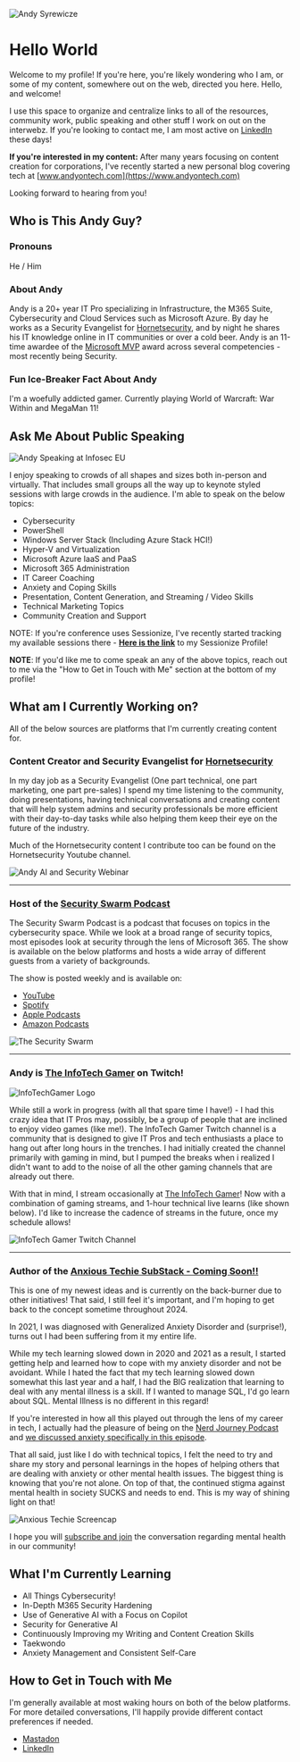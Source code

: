 ![Andy Syrewicze](AndyIgnitePhoto.png)

# Hello World

Welcome to my profile! If you're here, you're likely wondering who I am, or some of my content, somewhere out on the web, directed you here. Hello, and welcome!

I use this space to organize and centralize links to all of the resources, community work, public speaking and other stuff I work on out on the interwebz. If you're looking to contact me, I am most active on [LinkedIn](https://www.linkedin.com/in/asyrewicze) these days!

**If you're interested in my content:** After many years focusing on content creation for corporations, I've recently started a new personal blog covering tech at [www.andyontech.com](https://www.andyontech.com)

Looking forward to hearing from you!

## Who is This Andy Guy?

### **Pronouns**

He / Him

### **About Andy**

Andy is a 20+ year IT Pro specializing in Infrastructure, the M365 Suite, Cybersecurity and Cloud Services such as Microsoft Azure. By day he works as a Security Evangelist for [Hornetsecurity](https://www.hornetsecurity.com), and by night he shares his IT knowledge online in IT communities or over a cold beer. Andy is an 11-time awardee of the [Microsoft MVP](https://mvp.microsoft.com/en-us/PublicProfile/5000844?fullName=Andy%20Syrewicze) award across several competencies - most recently being Security.

### **Fun Ice-Breaker Fact About Andy**

I'm a woefully addicted gamer. Currently playing World of Warcraft: War Within and MegaMan 11!

## Ask Me About Public Speaking

![Andy Speaking at Infosec EU](AndyInfosecEU.png)

I enjoy speaking to crowds of all shapes and sizes both in-person and virtually. That includes small groups all the way up to keynote styled sessions with large crowds in the audience. I'm able to speak on the below topics:

- Cybersecurity
- PowerShell
- Windows Server Stack (Including Azure Stack HCI!)
- Hyper-V and Virtualization
- Microsoft Azure IaaS and PaaS
- Microsoft 365 Administration
- IT Career Coaching
- Anxiety and Coping Skills
- Presentation, Content Generation, and Streaming / Video Skills
- Technical Marketing Topics
- Community Creation and Support

NOTE: If you're conference uses Sessionize, I've recently started tracking my available sessions there - [**Here is the link**](https://sessionize.com/andy-syrewicze/) to my Sessionize Profile!

**NOTE**: If you'd like me to come speak an any of the above topics, reach out to me via the "How to Get in Touch with Me" section at the bottom of my profile!

## What am I Currently Working on?

All of the below sources are platforms that I'm currently creating content for.

### **Content Creator and Security Evangelist for [Hornetsecurity](https://www.hornetsecurity.com)**

In my day job as a Security Evangelist (One part technical, one part marketing, one part pre-sales) I spend my time listening to the community, doing presentations, having technical conversations and creating content that will help system admins and security professionals be more efficient with their day-to-day tasks while also helping them keep their eye on the future of the industry.

Much of the Hornetsecurity content I contribute too can be found on the Hornetsecurity Youtube channel.

![Andy AI and Security Webinar](AndyWebinarImage.png)

---

### **Host of the [Security Swarm Podcast](https://www.youtube.com/playlist?list=PLZDR2zpfWAzvGsR0qDMXiAiRoHcMogWhw)**

The Security Swarm Podcast is a podcast that focuses on topics in the cybersecurity space. While we look at a broad range of security topics, most episodes look at security through the lens of Microsoft 365. The show is available on the below platforms and hosts a wide array of different guests from a variety of backgrounds.

The show is posted weekly and is available on:

- [YouTube](https://www.youtube.com/playlist?list=PLZDR2zpfWAzvGsR0qDMXiAiRoHcMogWhw)
- [Spotify](https://open.spotify.com/show/4C2NbAbOlhgx0Fo3bkg712)
- [Apple Podcasts](https://podcasts.apple.com/us/podcast/the-security-swarm-a-hornetsecurity-podcast/id1605128233)
- [Amazon Podcasts](https://www.amazon.com/The-SysAdmin-DOJO-Podcast/dp/B09QK5GNWH)

![The Security Swarm](SecuritySwarmLogo.png)

---

### **Andy is [The InfoTech Gamer](https://www.twitch.tv/theinfotechgamer) on Twitch!**

![InfoTechGamer Logo](TwitchChannelLogo.png)

While still a work in progress (with all that spare time I have!) - I had this crazy idea that IT Pros may, possibly, be a group of people that are inclined to enjoy video games (like me!). The InfoTech Gamer Twitch channel is a community that is designed to give IT Pros and tech enthusiasts a place to hang out after long hours in the trenches. I had initially created the channel primarily with gaming in mind, but I pumped the breaks when i realized I didn't want to add to the noise of all the other gaming channels that are already out there.

With that in mind, I stream occasionally at [The InfoTech Gamer](https://www.twitch.tv/theinfotechgamer)! Now with a combination of gaming streams, and 1-hour technical live learns (like shown below). I'd like to increase the cadence of streams in the future, once my schedule allows!

![InfoTech Gamer Twitch Channel](TwitchChannelGraphics.png)

---

### **Author of the [Anxious Techie SubStack - Coming Soon!!](https://anxioustechy.substack.com)**

This is one of my newest ideas and is currently on the back-burner due to other initiatives! That said, I still feel it's important, and I'm hoping to get back to the concept sometime throughout 2024.

In 2021, I was diagnosed with Generalized Anxiety Disorder and (surprise!), turns out I had been suffering from it my entire life.

While my tech learning slowed down in 2020 and 2021 as a result, I started getting help and learned how to cope with my anxiety disorder and not be avoidant. While I hated the fact that my tech learning slowed down somewhat this last year and a half, I had the BIG realization that learning to deal with any mental illness is a skill. If I wanted to manage SQL, I'd go learn about SQL. Mental Illness is no different in this regard!

If you're interested in how all this played out through the lens of my career in tech, I actually had the pleasure of being on the [Nerd Journey Podcast](https://nerd-journey.com) and [we discussed anxiety specifically in this episode](https://nerd-journey.com/anxious-living-worry-and-hope-with-andy-syrewicze-3-3/).

That all said, just like I do with technical topics, I felt the need to try and share my story and personal learnings in the hopes of helping others that are dealing with anxiety or other mental health issues. The biggest thing is knowing that you're not alone. On top of that, the continued stigma against mental health in society SUCKS and needs to end. This is my way of shining light on that!

![Anxious Techie Screencap](anxioustechyscreencap.png)

I hope you will [subscribe and join](https://anxioustechie.substack.com) the conversation regarding mental health in our community!

## What I'm Currently Learning

- All Things Cybersecurity!
- In-Depth M365 Security Hardening
- Use of Generative AI with a Focus on Copilot
- Security for Generative AI
- Continuously Improving my Writing and Content Creation Skills
- Taekwondo
- Anxiety Management and Consistent Self-Care

## How to Get in Touch with Me

I'm generally available at most waking hours on both of the below platforms. For more detailed conversations, I'll happily provide different contact preferences if needed.

- [Mastadon](https://infosec.exchange/@andysandwich)
- [LinkedIn](https://www.linkedin.com/in/asyrewicze)

<!--
**asyrewicze/asyrewicze** is a ✨ _special_ ✨ repository because its `README.md` (this file) appears on your GitHub profile.

Here are some ideas to get you started:

- 🔭 I’m currently working on ...
- 🌱 I’m currently learning ...
- 👯 I’m looking to collaborate on ...
- 🤔 I’m looking for help with ...
- 💬 Ask me about ...
- 📫 How to reach me: ...
- 😄 Pronouns: ...
- ⚡ Fun fact: ...
-->
